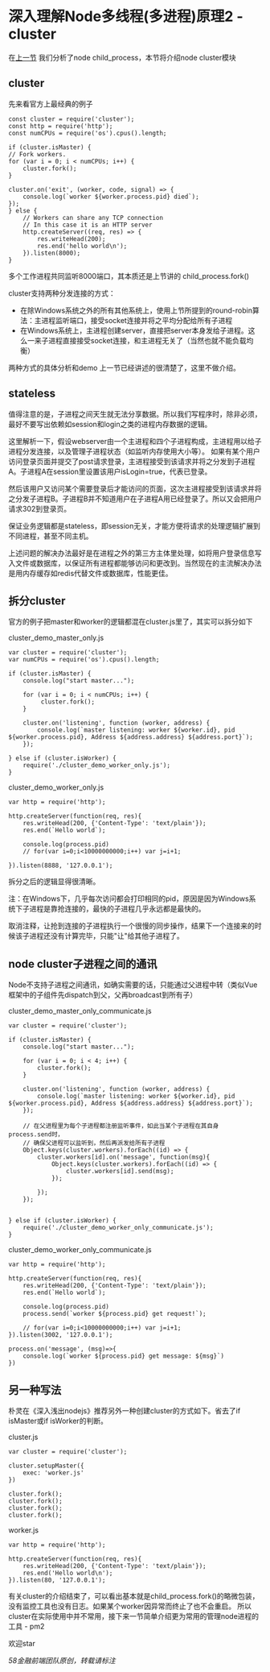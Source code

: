 # 深入理解Node多线程(多进程)原理2 - cluster #


在[上一节](https://github.com/jiajianrong/documents/blob/master/node/nodejs多进程原理1-child_process.md) 我们分析了node child_process，本节将介绍node cluster模块



## cluster ##

先来看官方上最经典的例子

    const cluster = require('cluster');
    const http = require('http');
    const numCPUs = require('os').cpus().length;
    
    if (cluster.isMaster) {
    // Fork workers.
    for (var i = 0; i < numCPUs; i++) {
        cluster.fork();
    }
    
    cluster.on('exit', (worker, code, signal) => {
        console.log(`worker ${worker.process.pid} died`);
    });
    } else {
        // Workers can share any TCP connection
        // In this case it is an HTTP server
        http.createServer((req, res) => {
            res.writeHead(200);
            res.end('hello world\n');
        }).listen(8000);
    }

多个工作进程共同监听8000端口，其本质还是上节讲的 child_process.fork()

cluster支持两种分发连接的方式：

- 在除Windows系统之外的所有其他系统上，使用上节所提到的round-robin算法：主进程监听端口，接受socket连接并将之平均分配给所有子进程
- 在Windows系统上，主进程创建server，直接把server本身发给子进程。这么一来子进程直接接受socket连接，和主进程无关了（当然也就不能负载均衡）

两种方式的具体分析和demo 上一节已经讲述的很清楚了，这里不做介绍。



## stateless ##

值得注意的是，子进程之间天生就无法分享数据。所以我们写程序时，除非必须，最好不要写出依赖如session和login之类的进程内存数据的逻辑。

这里解析一下，假设webserver由一个主进程和四个子进程构成，主进程用以给子进程分发连接，以及管理子进程状态（如监听内存使用大小等）。
如果有某个用户访问登录页面并提交了post请求登录，主进程接受到该请求并将之分发到子进程A。子进程A在session里设置该用户isLogin=true，代表已登录。

然后该用户又访问某个需要登录后才能访问的页面，这次主进程接受到该请求并将之分发子进程B。子进程B并不知道用户在子进程A用已经登录了。所以又会把用户请求302到登录页。

保证业务逻辑都是stateless，即session无关，才能方便将请求的处理逻辑扩展到不同进程，甚至不同主机。

上述问题的解决办法最好是在进程之外的第三方主体里处理，如将用户登录信息写入文件或数据库，以保证所有进程都能够访问和更改到。当然现在的主流解决办法是用内存缓存如redis代替文件或数据库，性能更佳。




## 拆分cluster ##

官方的例子把master和worker的逻辑都混在cluster.js里了，其实可以拆分如下

cluster_demo_master_only.js
    
    var cluster = require('cluster');
    var numCPUs = require('os').cpus().length;
    
    if (cluster.isMaster) {
        console.log("start master...");
        
        for (var i = 0; i < numCPUs; i++) {
             cluster.fork();
        }
    
        cluster.on('listening', function (worker, address) {
            console.log(`master listening: worker ${worker.id}, pid ${worker.process.pid}, Address ${address.address} ${address.port}`);
        });
    
    } else if (cluster.isWorker) {
        require('./cluster_demo_worker_only.js');
    }


cluster_demo_worker_only.js

    var http = require('http');
    
    http.createServer(function(req, res){
        res.writeHead(200, {'Content-Type': 'text/plain'});
        res.end(`Hello world`);
        
        console.log(process.pid)
        // for(var i=0;i<10000000000;i++) var j=i+1;
    
    }).listen(8888, '127.0.0.1');


拆分之后的逻辑显得很清晰。

注：在Windows下，几乎每次访问都会打印相同的pid，原因是因为Windows系统下子进程是靠抢连接的，最快的子进程几乎永远都是最快的。

取消注释，让抢到连接的子进程执行一个很慢的同步操作，结果下一个连接来的时候该子进程还没有计算完毕，只能"让"给其他子进程了。



## node cluster子进程之间的通讯 ##

Node不支持子进程之间通讯，如确实需要的话，只能通过父进程中转（类似Vue框架中的子组件先dispatch到父，父再broadcast到所有子）

cluster_demo_master_only_communicate.js
    
    var cluster = require('cluster');
    
    if (cluster.isMaster) {
        console.log("start master...");
        
        for (var i = 0; i < 4; i++) {
            cluster.fork();
        }
        
        cluster.on('listening', function (worker, address) {
            console.log(`master listening: worker ${worker.id}, pid ${worker.process.pid}, Address ${address.address} ${address.port}`);
        });
        
        // 在父进程里为每个子进程都注册监听事件，如此当某个子进程在其自身process.send时，
        // 确保父进程可以监听到，然后再派发给所有子进程
        Object.keys(cluster.workers).forEach((id) => {
            cluster.workers[id].on('message', function(msg){
                Object.keys(cluster.workers).forEach((id) => {
                    cluster.workers[id].send(msg);
                });
                
            });
        });
        
    
    } else if (cluster.isWorker) {
        require('./cluster_demo_worker_only_communicate.js');
    }
    

cluster_demo_worker_only_communicate.js

    var http = require('http');
    
    http.createServer(function(req, res){
        res.writeHead(200, {'Content-Type': 'text/plain'});
        res.end(`Hello world`);
        
        console.log(process.pid)
        process.send(`worker ${process.pid} get request!`);
        
        // for(var i=0;i<10000000000;i++) var j=i+1;
    }).listen(3002, '127.0.0.1');
    
    process.on('message', (msg)=>{
        console.log(`worker ${process.pid} get message: ${msg}`)
    })




## 另一种写法 ##

朴灵在《深入浅出nodejs》推荐另外一种创建cluster的方式如下。省去了if isMaster或if isWorker的判断。

cluster.js

    var cluster = require('cluster');
    
    cluster.setupMaster({
        exec: 'worker.js'
    })
    
    cluster.fork();
    cluster.fork();
    cluster.fork();
    cluster.fork();


worker.js

    var http = require('http');
    
    http.createServer(function(req, res){
        res.writeHead(200, {'Content-Type': 'text/plain'});
        res.end('Hello world\n');
    }).listen(80, '127.0.0.1');



有关cluster的介绍结束了，可以看出基本就是child_process.fork()的略微包装，没有监控工具也没有日志。如果某个worker因异常而终止了也不会重启。
所以cluster在实际使用中并不常用，接下来一节简单介绍更为常用的管理node进程的工具 - pm2

欢迎star

*58金融前端团队原创，转载请标注*






















